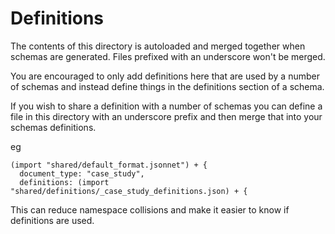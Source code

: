 # Definitions

The contents of this directory is autoloaded and merged together when schemas
are generated. Files prefixed with an underscore won't be merged.

You are encouraged to only add definitions here that are used by a number of
schemas and instead define things in the definitions section of a schema.

If you wish to share a definition with a number of schemas you can define a file
in this directory with an underscore prefix and then merge that into your
schemas definitions.

eg
```
(import "shared/default_format.jsonnet") + {
  document_type: "case_study",
  definitions: (import "shared/definitions/_case_study_definitions.json) + {
```

This can reduce namespace collisions and make it easier to know if definitions
are used.

